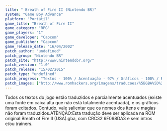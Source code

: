 ```yaml
---
title: " Breath of Fire II (Nintendo BR)"
system: "Game Boy Advance"
platform: "Portátil"
game_title: "Breath of Fire II"
game_category: "RPG"
game_players: "1"
game_developer: "Capcom"
game_publisher: "Capcom"
game_release_date: "16/04/2002"
patch_author: "undefined"
patch_group: "Nintendo BR"
patch_site: "http://www.nintendobr.org/"
patch_version: "1.0"
patch_release: "15/02/2015"
patch_type: "undefined"
patch_progress: "Textos - 100% / Acentuação - 97% / Gráficos - 100% / Revisão - 100%"
patch_images: ["http://www.romhackers.org/imagens/traducoes/%5BGBA%5D%20Breath%20of%20Fire%20II%20-%20Nintendo%20BR%20-%201.png","http://www.romhackers.org/imagens/traducoes/%5BGBA%5D%20Breath%20of%20Fire%20II%20-%20Nintendo%20BR%20-%202.png","http://www.romhackers.org/imagens/traducoes/%5BGBA%5D%20Breath%20of%20Fire%20II%20-%20Nintendo%20BR%20-%203.png"]
---
```

Todos os textos do jogo estão traduzidos e parcialmente acentuados (existe uma fonte em caixa alta que não está totalmente acentuada), e os gráficos foram editados. Contudo, vale salientar que os nomes dos itens e magias não foram traduzidos.ATENÇÃO:Esta tradução deve ser aplicada na ROM original Breath of Fire II (USA).gba, com CRC32 6F098DA3 e sem intros e/ou trainers.